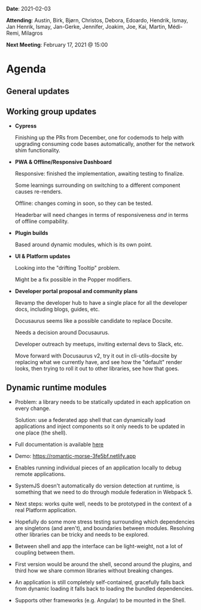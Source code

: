 **Date**: 2021-02-03

**Attending**: Austin, Birk, Bjørn, Christos, Debora, Edoardo, Hendrik,
Ismay, Jan Henrik, Ismay, Jan-Gerke, Jennifer, Joakim, Joe, Kai, Martin,
Médi-Remi, Milagros

**Next Meeting**: February 17, 2021 @ 15:00

# Agenda

## General updates


## Working group updates

-   **Cypress**
    
    Finishing up the PRs from December, one for codemods to help with
    upgrading consuming code bases automatically, another for the
    network shim functionality.

-   **PWA & Offline/Responsive Dashboard**

    Responsive: finished the implementation, awaiting testing to
    finalize.

    Some learnings surrounding on switching to a different component
    causes re-renders.

    Offline: changes coming in soon, so they can be tested.

    Headerbar will need changes in terms of responsiveness _and_ in
    terms of offline compability.

-   **Plugin builds**

    Based around dynamic modules, which is its own point.

-   **UI & Platform updates**

    Looking into the "drifting Tooltip" problem.

    Might be a fix possible in the Popper modifiers.

-   **Developer portal proposal and community plans**

    Revamp the developer hub to have a single place for all the
    developer docs, including blogs, guides, etc.

    Docusaurus seems like a possible candidate to replace Docsite.

    Needs a decision around Docusaurus.

    Developer outreach by meetups, inviting external devs to Slack, etc.

    Move forward with Docusaurus v2, try it out in cli-utils-docsite by
    replacing what we currently have, and see how the "default" render
    looks, then trying to roll it out to other libraries, see how that
    goes.

## Dynamic runtime modules

-   Problem: a library needs to be statically updated in each
    application on every change.

    Solution: use a federated app shell that can dynamically load
    applications and inject components so it only needs to be updated in
    one place (the shell).

-   Full documentation is available [here](https://www.dropbox.com/s/eum0j1s4mdnc0es/Dynamic%20Modules%20and%20Plugins%20-%20Spec.pdf?dl=0)

-   Demo: https://romantic-morse-3fe5bf.netlify.app

-   Enables running individual pieces of an application locally to debug
    remote applications.

-   SystemJS doesn't automatically do version detection at runtime, is
    something that we need to do through module federation in Webpack 5.

-   Next steps: works quite well, needs to be prototyped in the context
    of a real Platform application.

-   Hopefully do some more stress testing surrounding which dependencies
    are singletons (and aren't), and boundaries between modules.
    Resolving other libraries can be tricky and needs to be explored.

-   Between shell and app the interface can be light-weight, not a lot
    of coupling between them.

-   First version would be around the shell, second around the plugins,
    and third how we share common libraries without breaking changes.

-   An application is still completely self-contained, gracefully falls
    back from dynamic loading it falls back to loading the bundled
    dependencies.

-   Supports other frameworks (e.g. Angular) to be mounted in the Shell.
